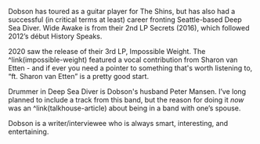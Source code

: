 Dobson has toured as a guitar player for The Shins, but has also had a successful (in critical terms at least) career fronting Seattle-based Deep Sea Diver. Wide Awake is from their 2nd LP Secrets (2016), which followed 2012’s début History Speaks.

2020 saw the release of their 3rd LP, Impossible Weight. The ^link(impossible-weight) featured  a vocal contribution from Sharon van Etten - and if ever you need a pointer to something that's worth listening to, “ft. Sharon van Etten” is a pretty good start.

Drummer in Deep Sea Diver is Dobson's husband Peter Mansen.  I’ve long planned to include a track from this band, but the reason for doing it *now* was an ^link(talkhouse-article) about being in a band with one’s spouse.

Dobson is a writer/interviewee who is always smart, interesting, and entertaining.
